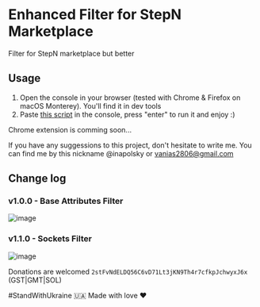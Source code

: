 # Enhanced Filter for StepN Marketplace

Filter for StepN marketplace but better

## Usage
1. Open the console in your browser (tested with Chrome & Firefox on macOS Monterey). You'll find it in dev tools
2. Paste [this script](script.js) in the console, press "enter" to run it and enjoy :)

Chrome extension is comming soon...

If you have any suggessions to this project, don't hesitate to write me. You can find me by this nickname @inapolsky or vanias2806@gmail.com

## Change log

### v1.0.0 - Base Attributes Filter
![image](https://user-images.githubusercontent.com/38167469/181298364-0b3c0382-5f88-4984-9e86-b5da1a36a19f.png)

### v1.1.0 - Sockets Filter
![image](https://user-images.githubusercontent.com/38167469/181546790-da63d868-4812-43d3-a932-9bd3dabafcc6.png)

Donations are welcomed `2stFvNdELDQ56C6vD71Lt3jKN9Th4r7cfkpJchwyxJ6x` (GST|GMT|SOL)

#StandWithUkraine 🇺🇦
Made with love ❤️
